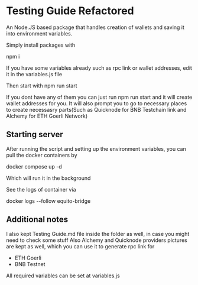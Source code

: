 # Testing Guide Refactored

An Node.JS based package that handles creation of wallets and saving it into environment variables.

Simply install packages with

npm i

If you have some variables already such as rpc link or wallet addresses, edit it in the variables.js file

Then start with npm run start

If you dont have any of them you can just run npm run start and it will create wallet addresses for you. It will also prompt you to go to necessary places to 
create necessasry parts(Such as Quicknode for BNB Testchain link and Alchemy for ETH Goerli Network)

## Starting server

After running the script and setting up the environment variables, you can pull the docker containers by

docker compose up -d

Which will run it in the background

See the logs of container via

docker logs --follow equito-bridge

## Additional notes

I also kept Testing Guide.md file inside the folder as well, in case you might need to check some stuff
Also Alchemy and Quicknode providers pictures are kept as well, which you can use it to generate rpc link for 

- ETH Goerli
- BNB Testnet

All required variables can be set at variables.js